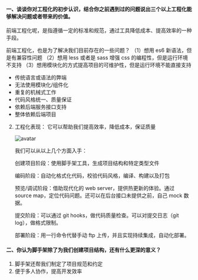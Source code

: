 #### 一、谈谈你对工程化的初步认识，结合你之前遇到过的问题说出三个以上工程化能够解决问题或者带来的价值。



前端工程化呢，是指遵循一定的标准和规范，通过工具降低成本、提高效率的一种手段。

前端工程化，也是为了解决我们目前存在的一些问题？
（1）想用 es6 新语法，但是有兼容性问题
（2）想用 less 或者是 sass 增强 css 的编程性，但是运行环境不支持
（3）想用模块化的方式提高项目的可维护性，但是运行环境不能直接支持

- 传统语言或语法的弊端
- 无法使用模块化/组件化
- 重复的机械式工作
- 代码风格统一、质量保证
- 依赖后端服务接口支持
- 整体依赖后端项目

2. 工程化表现：
   它可以帮助我们提高效率，降低成本，保证质量

   ![avatar](/Users/eryang/learnspace/git/learn_space/fed-e-task-02-01/notes/images/1.png)

   我们可以从以上几个方面入手：

   创建项目阶段：使用脚手架工具，生成项目结构和特定类型文件

   编码阶段：自动化格式化代码，校验代码风格，编译、构建以及打包

   预览/调试阶段：借助现代化的 web server，提供热更新的体验。通过 source map，定位代码问题。还可以在后台接口未提供之前，自己 mock 数据。

   提交阶段：可以通过 git hooks，做代码质量检查。可以对提交日志（git log），做格式限制。

   部署阶段：用一行命令代替手动 ftp 上传，并且实现持续集成，自动化部署。




#### 二、你认为脚手架除了为我们创建项目结构，还有什么更深的意义？

1. 脚手架还帮我们制定了项目规范和约定
2. 便于多人协作，提高开发效率

